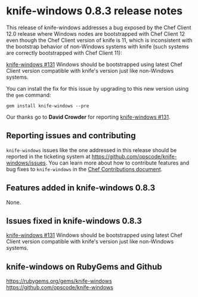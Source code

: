 <!---
This file is reset every time a new release is done. The contents of this file are for the currently unreleased version.

Example Note:

## Example Heading
Details about the thing that changed that needs to get included in the Release Notes in markdown.
-->
# knife-windows 0.8.3 release notes
This release of knife-windows addresses a bug exposed by the Chef Client 12.0
release where Windows nodes are bootstrapped with Chef Client 12 even though
the Chef Client version of knife is 11, which is inconsistent with the
bootstrap behavior of non-Windows systems with knife (such systems are correctly
bootstrapped with Chef Client 11):

[knife-windows #131](https://github.com/opscode/knife-windows/issues/131) Windows should be bootstrapped using latest Chef Client version compatible with knife's version just like non-Windows systems. 

You can install the fix for this issue by upgrading to this new version using
the `gem` command:

    gem install knife-windows --pre

Our thanks go to **David Crowder** for reporting [knife-windows #131](https://github.com/opscode/knife-windows/issues/131).

## Reporting issues and contributing

`knife-windows` issues like the one addressed in this release should be
reported in the ticketing system at https://github.com/opscode/knife-windows/issues. You can learn more about how to contribute features and bug fixes to `knife-windows` in the [Chef Contributions document](http://docs.opscode.com/community_contributions.html).

## Features added in knife-windows 0.8.3
None.

## Issues fixed in knife-windows 0.8.3
[knife-windows #131](https://github.com/opscode/knife-windows/issues/131) Windows should be bootstrapped using latest Chef Client version compatible with knife's version just like non-Windows systems. 

## knife-windows on RubyGems and Github
https://rubygems.org/gems/knife-windows
https://github.com/opscode/knife-windows

